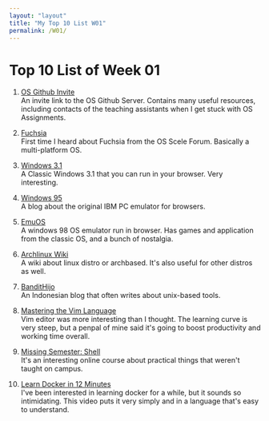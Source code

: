 ```yaml
---
layout: "layout"
title: "My Top 10 List W01"
permalink: /W01/
---
```

# Top 10 List of Week 01

1. [OS Github Invite](https://discord.gg/Vr9YdSCY)<br>
An invite link to the OS Github Server. Contains many useful resources, including contacts of the teaching assistants when I get stuck with OS Assignments. 

2. [Fuchsia](https://fuchsia.dev/)<br>
First time I heard about Fuchsia from the OS Scele Forum. Basically a multi-platform OS. 

3. [Windows 3.1](https://classicreload.com/win3x-windows-31.html)<br>
A Classic Windows 3.1 that you can run in your browser. Very interesting. 

4. [Windows 95](https://www.pcjs.org/blog/2015/09/21/)<br>
A blog about the original IBM PC emulator for browsers.

5. [EmuOS](https://emupedia.net/beta/emuos/)<br>
A windows 98 OS emulator run in browser. Has games and application from the classic OS, and a bunch of nostalgia. 

6. [Archlinux Wiki](https://wiki.archlinux.org/)<br>
A wiki about linux distro or archbased. It's also useful for other distros as well.

7. [BanditHijo](https://bandithijo.github.io/blog/)<br>
An Indonesian blog that often writes about unix-based tools.

8. [Mastering the Vim Language](https://www.youtube.com/watch?v=wlR5gYd6um0)<br>
Vim editor was more interesting than I thought. The learning curve is very steep, but a penpal of mine said it's going to boost productivity and working time overall. 

9. [Missing Semester: Shell](https://missing.csail.mit.edu/2020/course-shell/)<br>
It's an interesting online course about practical things that weren't taught on campus. 

10. [Learn Docker in 12 Minutes](https://www.youtube.com/watch?v=YFl2mCHdv24)<br>
I've been interested in learning docker for a while, but it sounds so intimidating. This video puts it very simply and in a language that's easy to understand.
